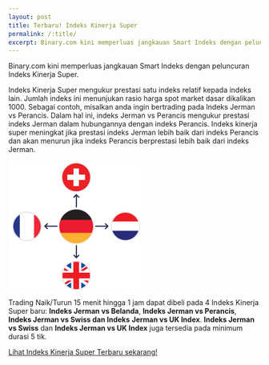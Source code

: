 ```yaml
---
layout: post
title: Terbaru! Indeks Kinerja Super
permalink: /:title/
excerpt: Binary.com kini memperluas jangkauan Smart Indeks dengan peluncuran Indeks Kinerja Super.
---
```


Binary.com kini memperluas jangkauan Smart Indeks dengan peluncuran Indeks Kinerja Super.

Indeks Kinerja Super mengukur prestasi satu indeks relatif kepada indeks lain. Jumlah indeks ini menunjukan rasio harga spot market dasar dikalikan 1000. Sebagai contoh, misalkan anda ingin bertrading pada Indeks Jerman vs Perancis. Dalam hal ini, indeks Jerman vs Perancis mengukur prestasi indeks Jerman dalam hubungannya dengan indeks Perancis. Indeks kinerja super meningkat jika prestasi indeks Jerman lebih baik dari indeks Perancis dan akan menurun jika indeks Perancis berprestasi lebih baik dari indeks Jerman.

![](/post_images/Out-Performance.png)

Trading Naik/Turun 15 menit hingga 1 jam dapat dibeli pada 4 Indeks Kinerja Super baru: **Indeks Jerman vs Belanda**, **Indeks Jerman vs Perancis**, **Indeks Jerman vs Swiss dan Indeks** **Jerman vs UK Index**. **Indeks Jerman vs Swiss** dan **Indeks Jerman vs UK Index** juga tersedia pada minimum durasi 5 tik.

[Lihat Indeks Kinerja Super Terbaru sekarang!](https://www.binary.com/c/trade.cgi?market=smarties&time=15m&form_name=risefall&expiry_&amount_&H=S0P&currency=USD&underlying_symbol=OPIDAXAEX&amount=100&date_&&l=ID&utm_medium=social&utm_source=blog&utm_content=whatsnew)
